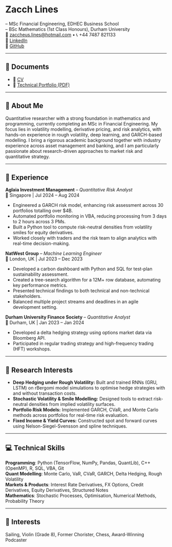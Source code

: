 # Zacch Lines

– MSc Financial Engineering, EDHEC Business School  
– BSc Mathematics (1st Class Honours), Durham University  
📧 zaccheus.lines@hotmail.com • 📞 +44 7487 821133  
🔗 [LinkedIn](https://www.linkedin.com/in/zacch-lines/)  
🔗 [GitHub](https://github.com/zaccheus-lines/)

---

## 📄 Documents

- 📌 [CV](./docs/CV.pdf)
- 📎 [Technical Portfolio (PDF)](./docs/Zacch_Lines_Technical_Portfolio.pdf)

---

## 👋 About Me

Quantitative researcher with a strong foundation in mathematics and programming, currently completing an MSc in Financial Engineering. My focus lies in volatility modelling, derivative pricing, and risk analytics, with hands-on experience in rough volatility, deep learning, and GARCH-based modelling. I bring a rigorous academic background together with industry experience across asset management and banking, and I am particularly passionate about research-driven approaches to market risk and quantitative strategy.

---

## 💼 Experience

**Aglaia Investment Management** – *Quantitative Risk Analyst*  
📍 Singapore | Jul 2024 – Aug 2024  
- Engineered a GARCH risk model, enhancing risk assessment across 30 portfolios totalling over $4B.  
- Automated portfolio monitoring in VBA, reducing processing from 3 days to 2 hours across 3 PMs.  
- Built a Python tool to compute risk-neutral densities from volatility smiles for equity derivatives.  
- Worked closely with traders and the risk team to align analytics with real-time decision-making.  

**NatWest Group** – *Machine Learning Engineer*  
📍 London, UK | Jul 2023 – Dec 2023  
- Developed a carbon dashboard with Python and SQL for test-plan sustainability assessment.  
- Created a tree-search algorithm for a 12M+ row database, automating key performance metrics.  
- Presented technical findings to both technical and non-technical stakeholders.  
- Balanced multiple project streams and deadlines in an agile development setting.  

**Durham University Finance Society** – *Quantitative Analyst*  
📍 Durham, UK | Jan 2023 – Jan 2024  
- Developed a delta hedging strategy using options market data via Bloomberg API.  
- Participated in regular trading strategy and high-frequency trading (HFT) workshops.  

---

## 🧠 Research Interests

- **Deep Hedging under Rough Volatility:** Built and trained RNNs (GRU, LSTM) on rBergomi model simulations to optimise hedge strategies with and without transaction costs.  
- **Stochastic Volatility & Smile Modelling:** Designed tools to extract risk-neutral densities from implied volatility surfaces.  
- **Portfolio Risk Models:** Implemented GARCH, CVaR, and Monte Carlo methods across portfolios for real-time risk evaluation.  
- **Fixed Income & Yield Curves:** Constructed spot and forward curves using Nelson-Siegel-Svensson and spline techniques.

---

## 💻 Technical Skills

**Programming**: Python (TensorFlow, NumPy, Pandas, QuantLib), C++ (OpenMP), R, SQL, VBA, Git  
**Quant Modelling**: Monte Carlo, VaR, CVaR, GARCH, Delta Hedging, Rough Volatility  
**Markets & Products**: Interest Rate Derivatives, FX Options, Credit Derivatives, Equity Derivatives, Structured Notes  
**Mathematics**: Stochastic Processes, Optimisation, Numerical Methods, Probability Theory

---

## 🎻 Interests

Sailing, Violin (Grade 8), Former Chorister, Chess, Award-Winning Podcaster

